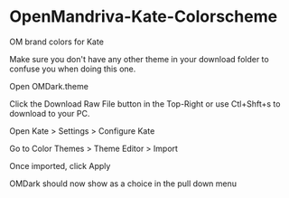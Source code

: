 # OpenMandriva-Kate-Colorscheme
 OM brand colors for Kate

Make sure you don't have any other theme in your download folder to confuse you when doing this one.

Open OMDark.theme

Click the Download Raw File button in the Top-Right or use Ctl+Shft+s to download to your PC.

Open Kate > Settings > Configure Kate

Go to Color Themes > Theme Editor > Import

Once imported, click Apply

OMDark should now show as a choice in the pull down menu
